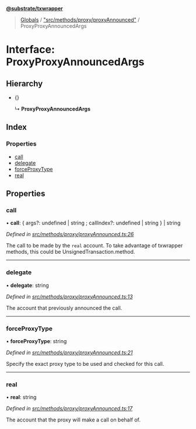 **[@substrate/txwrapper](../README.md)**

> [Globals](../globals.md) / ["src/methods/proxy/proxyAnnounced"](../modules/_src_methods_proxy_proxyannounced_.md) / ProxyProxyAnnouncedArgs

# Interface: ProxyProxyAnnouncedArgs

## Hierarchy

* {}

  ↳ **ProxyProxyAnnouncedArgs**

## Index

### Properties

* [call](_src_methods_proxy_proxyannounced_.proxyproxyannouncedargs.md#call)
* [delegate](_src_methods_proxy_proxyannounced_.proxyproxyannouncedargs.md#delegate)
* [forceProxyType](_src_methods_proxy_proxyannounced_.proxyproxyannouncedargs.md#forceproxytype)
* [real](_src_methods_proxy_proxyannounced_.proxyproxyannouncedargs.md#real)

## Properties

### call

•  **call**: { args?: undefined \| string ; callIndex?: undefined \| string  } \| string

*Defined in [src/methods/proxy/proxyAnnounced.ts:26](https://github.com/paritytech/txwrapper/blob/bb152d3/src/methods/proxy/proxyAnnounced.ts#L26)*

The call to be made by the `real` account.
To take advantage of txwrapper methods, this could be UnsignedTransaction.method.

___

### delegate

•  **delegate**: string

*Defined in [src/methods/proxy/proxyAnnounced.ts:13](https://github.com/paritytech/txwrapper/blob/bb152d3/src/methods/proxy/proxyAnnounced.ts#L13)*

The account that previously announced the call.

___

### forceProxyType

•  **forceProxyType**: string

*Defined in [src/methods/proxy/proxyAnnounced.ts:21](https://github.com/paritytech/txwrapper/blob/bb152d3/src/methods/proxy/proxyAnnounced.ts#L21)*

Specify the exact proxy type to be used and checked for this call.

___

### real

•  **real**: string

*Defined in [src/methods/proxy/proxyAnnounced.ts:17](https://github.com/paritytech/txwrapper/blob/bb152d3/src/methods/proxy/proxyAnnounced.ts#L17)*

The account that the proxy will make a call on behalf of.
